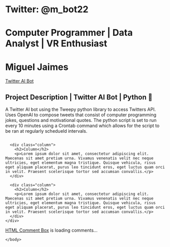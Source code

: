 <html>
<!-- links mystyle.css file -->
<link rel="stylesheet" href="mystyle.css">
<!-- Start About Me -->
<head>
    <title>CSS Website Layout</title>
    <meta charset="utf-8">
    <meta name="viewport" content="width=device-width, initial-scale=1">
</head>
<body>
    <div class="header">
        <h1> </h1>
    <h1>Twitter: @m_bot22 <h1> Computer Programmer | Data Analyst | VR Enthusiast <h1> Miguel Jaimes </h1>
    </div>
    
<div class="topnav">
      <a href="https://twitter.com/M_Bot22">Twitter AI Bot</a>
</div>
    
<div class="row">
    <div class="column">
        <h2>Project Description | Twitter AI Bot | Python &#128013;</h2>
        <p>A Twitter AI bot using the Tweepy python library to access Twitters API. Uses OpenAI to compose tweets that consist of computer programming jokes, questions and motivational quotes. The python script is set to run every 10 minutes using a Crontab command which allows for the script to be ran at regularly schedueld intervals.</p>
      </div>
      
      <div class="column">
        <h2>Column</h2>
        <p>Lorem ipsum dolor sit amet, consectetur adipiscing elit. Maecenas sit amet pretium urna. Vivamus venenatis velit nec neque ultricies, eget elementum magna tristique. Quisque vehicula, risus eget aliquam placerat, purus leo tincidunt eros, eget luctus quam orci in velit. Praesent scelerisque tortor sed accumsan convallis.</p>
      </div>
      
      <div class="column">
        <h2>Column</h2>
        <p>Lorem ipsum dolor sit amet, consectetur adipiscing elit. Maecenas sit amet pretium urna. Vivamus venenatis velit nec neque ultricies, eget elementum magna tristique. Quisque vehicula, risus eget aliquam placerat, purus leo tincidunt eros, eget luctus quam orci in velit. Praesent scelerisque tortor sed accumsan convallis.</p>
      </div>
    </div>
<!-- Start Comments Section -->
<div class="comments" id="HCB_comment_box"><a href="http://www.htmlcommentbox.com">HTML Comment Box</a> is loading comments...</div>
    <link rel="stylesheet" type="text/css" href="https://www.htmlcommentbox.com/static/skins/bootstrap/twitter-bootstrap.css?v=0" />
    <script type="text/javascript" id="hcb"> /*<!--*/ if(!window.hcb_user){hcb_user={};} (function(){var s=document.createElement("script"), l=hcb_user.PAGE || (""+window.location).replace(/'/g,"%27"), h="https://www.htmlcommentbox.com";s.setAttribute("type","text/javascript");s.setAttribute("src", h+"/jread?page="+encodeURIComponent(l).replace("+","%2B")+"&mod=%241%24wq1rdBcg%24nlI%2FRs6Kb0IEsnaC3wvpX1"+"&opts=16798&num=10&ts=1659499823558");if (typeof s!="undefined") document.getElementsByTagName("head")[0].appendChild(s);})(); /*-->*/ </script>   

    </body>
  
</html>
